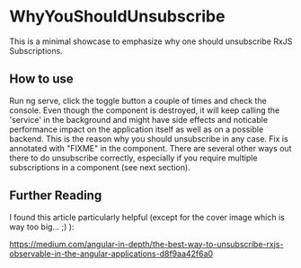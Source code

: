 # WhyYouShouldUnsubscribe

This is a minimal showcase to emphasize why one should unsubscribe RxJS Subscriptions.

## How to use
Run ng serve, click the toggle button a couple of times and check the console. Even though the component is destroyed, it will keep calling the 'service' in the background and might have side effects and noticable performance impact on the application itself as well as on a possible backend. This is the reason why you should unsubscribe in any case. Fix is annotated with "FIXME" in the <not-unsubscribing> component.
There are several other ways out there to do unsubscribe correctly, especially if you require multiple subscriptions in a component (see next section).
  
## Further Reading
I found this article particularly helpful (except for the cover image which is way too big... ;) ):

  https://medium.com/angular-in-depth/the-best-way-to-unsubscribe-rxjs-observable-in-the-angular-applications-d8f9aa42f6a0
  
